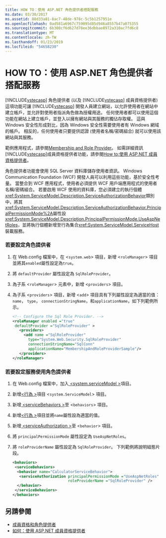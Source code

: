 ```yaml
---
title: HOW TO：使用 ASP.NET 角色提供者搭配服務
ms.date: 03/30/2017
ms.assetid: 88d33a81-8ac7-48de-978c-5c5b1257951e
ms.openlocfilehash: 0ad581a6967c759095d85d946a8557b47a075355
ms.sourcegitcommit: 6b308cf6d627d78ee36dbbae8972a310ac7fd6c8
ms.translationtype: MT
ms.contentlocale: zh-TW
ms.lasthandoff: 01/23/2019
ms.locfileid: "54658230"
---
```

# <a name="how-to-use-the-aspnet-role-provider-with-a-service"></a>HOW TO：使用 ASP.NET 角色提供者搭配服務
[!INCLUDE[vstecasp](../../../../includes/vstecasp-md.md)] 角色提供者 (以及 [!INCLUDE[vstecasp](../../../../includes/vstecasp-md.md)] 成員資格提供者) 這項功能可讓 [!INCLUDE[vstecasp](../../../../includes/vstecasp-md.md)] 開發人員建立網站，以允許使用者在網站中建立帳戶，並允許對使用者指派角色做為授權用途。 任何使用者都可以使用這個功能在網站上建立帳戶，並登入以擁有網站與其服務的獨佔存取權。 這與 Windows 安全性形成對比，因為 Windows 安全性需要使用者有 Windows 網域的帳戶。 相反的，任何使用者只要提供認證 (使用者名稱/密碼組合) 就可以使用該網站與其服務。  
  
 範例應用程式，請參閱[Membership and Role Provider](../../../../docs/framework/wcf/samples/membership-and-role-provider.md)。 如需詳細資訊[!INCLUDE[vstecasp](../../../../includes/vstecasp-md.md)]成員資格提供者功能，請參閱[How to:使用 ASP.NET 成員資格提供者](../../../../docs/framework/wcf/feature-details/how-to-use-the-aspnet-membership-provider.md)。  
  
 角色提供者功能會使用 SQL Server 資料庫儲存使用者資訊。 Windows Communication Foundation (WCF) 開發人員可以利用這些功能，基於安全性考量。 當整合到 WCF 應用程式，使用者必須提供 WCF 用戶端應用程式的使用者名稱/密碼組合。 若要啟用 WCF 使用的資料庫，您必須建立的執行個體<xref:System.ServiceModel.Description.ServiceAuthorizationBehavior>類別中，將其<xref:System.ServiceModel.Description.ServiceAuthorizationBehavior.PrincipalPermissionMode%2A>屬性設<xref:System.ServiceModel.Description.PrincipalPermissionMode.UseAspNetRoles>，並將執行個體新增至行為集合<xref:System.ServiceModel.ServiceHost>裝載服務。  
  
### <a name="to-configure-the-role-provider"></a>若要設定角色提供者  
  
1.  在 Web.config 檔案中，在 <`system.web`> 項目，新增 <`roleManager`> 項目並將其`enabled`屬性設定為`true`。  
  
2.  將 `defaultProvider` 屬性設定為 `SqlRoleProvider`。  
  
3.  為子系 <`roleManager`> 元素中，新增 <`providers`> 項目。  
  
4.  為子系 <`providers`> 項目，新增 <`add`> 項目具有下列屬性設定為適當的值： `name`， `type`， `connectionStringName`，和`applicationName`，如下列範例所示。  
  
    ```xml  
    <!-- Configure the Sql Role Provider. -->  
    <roleManager enabled ="true"   
     defaultProvider ="SqlRoleProvider" >  
       <providers>  
         <add name ="SqlRoleProvider"   
           type="System.Web.Security.SqlRoleProvider"   
           connectionStringName="SqlConn"   
           applicationName="MembershipAndRoleProviderSample"/>  
       </providers>  
    </roleManager>  
    ```  
  
### <a name="to-configure-the-service-to-use-the-role-provider"></a>若要設定服務使用角色提供者  
  
1.  在 Web.config 檔案中，加入[ \<system.serviceModel >](../../../../docs/framework/configure-apps/file-schema/wcf/system-servicemodel.md)項目。  
  
2.  新增[\<行為 >](../../../../docs/framework/configure-apps/file-schema/wcf/behaviors.md)項目 <`system.ServiceModel`> 項目。  
  
3.  新增[ \<serviceBehaviors >](../../../../docs/framework/configure-apps/file-schema/wcf/servicebehaviors.md)至 <`behaviors`> 項目。  
  
4.  新增[\<行為 >](../../../../docs/framework/configure-apps/file-schema/wcf/behavior-of-endpointbehaviors.md)項目並將`name`屬性設為適當的值。  
  
5.  新增[ \<serviceAuthorization >](../../../../docs/framework/configure-apps/file-schema/wcf/serviceauthorization-element.md)至 <`behavior`> 項目。  
  
6.  將 `principalPermissionMode` 屬性設定為 `UseAspNetRoles`。  
  
7.  將 `roleProviderName` 屬性設定為 `SqlRoleProvider`。 下列範例將說明組態片段。  
  
    ```xml  
    <behaviors>  
     <serviceBehaviors>  
      <behavior name="CalculatorServiceBehavior">  
       <serviceAuthorization principalPermissionMode ="UseAspNetRoles"  
                             roleProviderName ="SqlRoleProvider" />  
      </behavior>  
     </serviceBehaviors>  
    </behaviors>  
    ```  
  
## <a name="see-also"></a>另請參閱
- [成員資格和角色提供者](../../../../docs/framework/wcf/samples/membership-and-role-provider.md)
- [如何：使用 ASP.NET 成員資格提供者](../../../../docs/framework/wcf/feature-details/how-to-use-the-aspnet-membership-provider.md)
